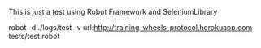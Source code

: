 This is just a test using Robot Framework and SeleniumLibrary

robot -d ./logs/test -v url:http://training-wheels-protocol.herokuapp.com tests/test.robot